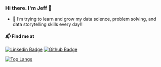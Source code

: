 ### Hi there. I'm Jeff 👋
- 🌱 I’m trying to learn and grow my data science, problem solving, and data storytelling skills every day!!

#### 📬 Find me at
[![Linkedin Badge](https://img.shields.io/badge/-LinkedIn-blue?style=flat-square&logo=Linkedin&logoColor=white&link=https://www.linkedin.com/in/jeffjchao)](https://www.linkedin.com/in/jeffjchao)
[![Github Badge](http://img.shields.io/badge/-Github-black?style=flat-square&logo=github&link=https://github.com/jeffjchao/)](https://github.com/jeffjchao) 
<!---
[![Tableau Badge](http://img.shields.io/badge/-Tableau-orange?style=flat-square&logo=tableau&logoColor=white&link=https://public.tableau.com/profile/jeffjchao/)](https://public.tableau.com/profile/jeffjchao/)
[![Kaggle Badge](https://img.shields.io/badge/-Kaggle-blue?style=flat-square&logo=kaggle&logoColor=white&link=https://www.kaggle.com/jeffjchao)](https://www.kaggle.com/jeffjchao) 
--->

[![Top Langs](https://github-readme-stats.vercel.app/api/top-langs/?username=jeffjchao&layout=compact&theme=tokyonight&hide_border=true)](https://github.com/anuraghazra/github-readme-stats)
